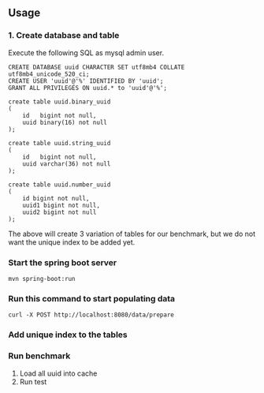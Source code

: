 Usage
-------

### 1. Create database and table

Execute the following SQL as mysql admin user.

```
CREATE DATABASE uuid CHARACTER SET utf8mb4 COLLATE utf8mb4_unicode_520_ci;
CREATE USER 'uuid'@'%' IDENTIFIED BY 'uuid';
GRANT ALL PRIVILEGES ON uuid.* to 'uuid'@'%';

create table uuid.binary_uuid
(
    id   bigint not null,
    uuid binary(16) not null
);

create table uuid.string_uuid
(
    id   bigint not null,
    uuid varchar(36) not null
);

create table uuid.number_uuid
(
    id bigint not null,
    uuid1 bigint not null,
    uuid2 bigint not null
);
```

The above will create 3 variation of tables for our benchmark, but we do
not want the unique index to be added yet.

### Start the spring boot server

```
mvn spring-boot:run
```

### Run this command to start populating data

```
curl -X POST http://localhost:8080/data/prepare
```

### Add unique index to the tables

### Run benchmark

1. Load all uuid into cache
2. Run test

